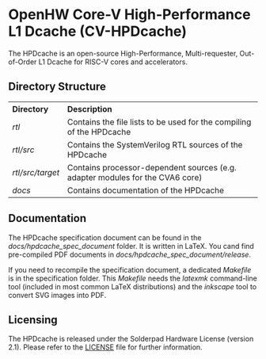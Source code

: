 # OpenHW Core-V High-Performance L1 Dcache (CV-HPDcache)

The HPDcache is an open-source High-Performance, Multi-requester, Out-of-Order L1 Dcache for RISC-V cores and accelerators.


## Directory Structure

<table>
  <tr>
    <th style="text-align:left;width:20%">Directory</th>
    <th style="text-align:left">Description</th>
  </tr>
  <tr>
    <td><i>rtl</i></td>
    <td>Contains the file lists to be used for the compiling of the HPDcache</td>
  </tr>
  <tr>
    <td><i>rtl/src<i></td>
    <td>Contains the SystemVerilog RTL sources of the HPDcache</td>
  </tr>
  <tr>
    <td><i>rtl/src/target</i></td>
    <td>Contains processor-dependent sources (e.g. adapter modules for the CVA6 core)</td>
  </tr>
  <tr>
    <td><i>docs</i></td>
    <td>Contains documentation of the HPDcache</td>
  </tr>
</table>


## Documentation

The HPDcache specification document can be found in the *docs/hpdcache_spec_document* folder.
It is written in LaTeX.
You cand find pre-compiled PDF documents in *docs/hpdcache_spec_document/release*.

If you need to recompile the specification document, a dedicated *Makefile* is in the specification folder.
This *Makefile* needs the *latexmk* command-line tool (included in most common LaTeX distributions) and the *inkscape* tool to convert SVG images into PDF.


## Licensing

The HPDcache is released under the Solderpad Hardware License (version 2.1).
Please refer to the [LICENSE](LICENSE) file for further information.
